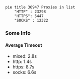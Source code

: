 
```mermaid
pie title 36947 Proxies in list
    "HTTP" : 23298
    "HTTPS": 5447
    "SOCKS" : 12322
```

### Some Info
#### Average Timeout

- mixed: 2.8s
- http: 1.4s
- https: 8.7s
- socks: 6.6s